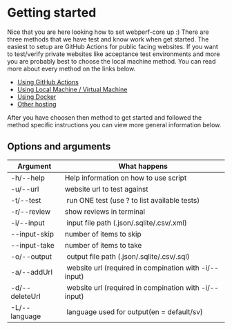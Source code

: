 # Getting started

Nice that you are here looking how to set webperf-core up :)
There are three methods that we have test and know work when get started.
The easiest to setup are GitHub Actions for public facing websites.
If you want to test/verify private websites like acceptance test environments and more you are probably best to choose the local machine method.
You can read more about every method on the links below.

- [Using GitHub Actions](getting-started-github-actions.md)
- [Using Local Machine / Virtual Machine](getting-started-local.md)
- [Using Docker](getting-started-docker-md)
- [Other hosting](getting-started-others.md)

After you have choosen then method to get started and followed the method specific instructions 
you can view more general information below.

## Options and arguments
|Argument|What happens|
|---|---|
| -h/--help | Help information on how to use script |
| -u/--url <site url> | website url to test against |
| -t/--test <test number> | run ONE test (use ? to list available tests) |
| -r/--review | show reviews in terminal |
| -i/--input <file path> | input file path (.json/.sqlite/.csv/.xml) |
| --input-skip <number> | number of items to skip |
| --input-take <number> | number of items to take |
| -o/--output <file path> | output file path (.json/.sqlite/.csv/.sql) |
| -a/--addUrl <site url> | website url (required in compination with -i/--input) |
| -d/--deleteUrl <site url> | website url (required in compination with -i/--input) |
| -L/--language <lang code> | language used for output(en = default/sv) |

